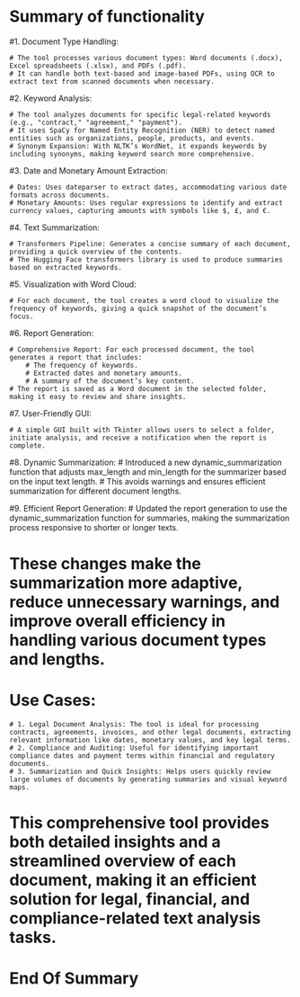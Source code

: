 #                          Summary of functionality
#1. Document Type Handling:

    # The tool processes various document types: Word documents (.docx), Excel spreadsheets (.xlsx), and PDFs (.pdf).
    # It can handle both text-based and image-based PDFs, using OCR to extract text from scanned documents when necessary.

#2. Keyword Analysis:

    # The tool analyzes documents for specific legal-related keywords (e.g., "contract," "agreement," "payment").
    # It uses SpaCy for Named Entity Recognition (NER) to detect named entities such as organizations, people, products, and events.
    # Synonym Expansion: With NLTK’s WordNet, it expands keywords by including synonyms, making keyword search more comprehensive.

#3. Date and Monetary Amount Extraction:

    # Dates: Uses dateparser to extract dates, accommodating various date formats across documents.
    # Monetary Amounts: Uses regular expressions to identify and extract currency values, capturing amounts with symbols like $, £, and €.

#4. Text Summarization:

    # Transformers Pipeline: Generates a concise summary of each document, providing a quick overview of the contents.
    # The Hugging Face transformers library is used to produce summaries based on extracted keywords.

#5. Visualization with Word Cloud:

    # For each document, the tool creates a word cloud to visualize the frequency of keywords, giving a quick snapshot of the document’s focus.

#6. Report Generation:

    # Comprehensive Report: For each processed document, the tool generates a report that includes:
        # The frequency of keywords.
        # Extracted dates and monetary amounts.
        # A summary of the document’s key content.
    # The report is saved as a Word document in the selected folder, making it easy to review and share insights.

#7. User-Friendly GUI:

    # A simple GUI built with Tkinter allows users to select a folder, initiate analysis, and receive a notification when the report is complete.
   
#8. Dynamic Summarization:
      #  Introduced a new dynamic_summarization function that adjusts max_length and min_length for the summarizer based on the input text length.
      #  This avoids warnings and ensures efficient summarization for different document lengths.

#9. Efficient Report Generation:
      #  Updated the report generation to use the dynamic_summarization function for summaries, making the summarization process responsive to shorter or longer texts.

 # These changes make the summarization more adaptive, reduce unnecessary warnings, and improve overall efficiency in handling various document types and lengths.
 # Use Cases:

    # 1. Legal Document Analysis: The tool is ideal for processing contracts, agreements, invoices, and other legal documents, extracting relevant information like dates, monetary values, and key legal terms.
    # 2. Compliance and Auditing: Useful for identifying important compliance dates and payment terms within financial and regulatory documents.
    # 3. Summarization and Quick Insights: Helps users quickly review large volumes of documents by generating summaries and visual keyword maps.

 # This comprehensive tool provides both detailed insights and a streamlined overview of each document, making it an efficient solution for legal, financial, and compliance-related text analysis tasks.

#                                End Of Summary 
